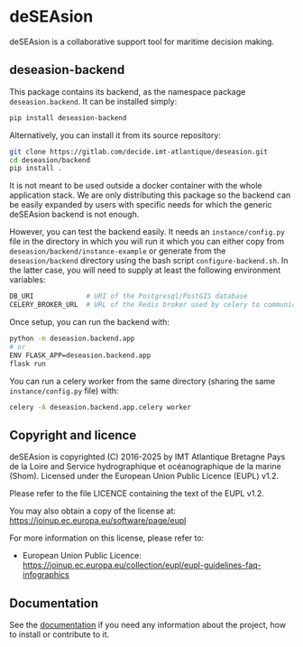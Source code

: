 # deSEAsion

deSEAsion is a collaborative support tool for maritime decision making.

## deseasion-backend

This package contains its backend, as the namespace package `deseasion.backend`.
It can be installed simply:

```bash
pip install deseasion-backend
```

Alternatively, you can install it from its source repository:

```bash
git clone https://gitlab.com/decide.imt-atlantique/deseasion.git
cd deseasion/backend
pip install .
```

It is not meant to be used outside a docker container with the whole application stack.
We are only distributing this package so the backend can be easily expanded by users with specific needs for which the generic deSEAsion backend is not enough.

However, you can test the backend easily. It needs an `instance/config.py` file in the directory in which you will run it which you can either copy from `deseasion/backend/instance-example` or generate from the `deseasion/backend` directory using the bash script `configure-backend.sh`.
In the latter case, you will need to supply at least the following environment variables:

```bash
DB_URI             # URI of the Postgresql/PostGIS database
CELERY_BROKER_URL  # URL of the Redis broker used by celery to communicate with the backend
```

Once setup, you can run the backend with:

```bash
python -m deseasion.backend.app
# or
ENV FLASK_APP=deseasion.backend.app
flask run
```

You can run a celery worker from the same directory (sharing the same `instance/config.py` file) with:

```bash
celery -A deseasion.backend.app.celery worker
```

## Copyright and licence

deSEAsion is copyrighted (C) 2016-2025 by IMT Atlantique Bretagne Pays de la Loire
and Service hydrographique et océanographique de la marine (Shom).
Licensed under the European Union Public Licence (EUPL) v1.2.

Please refer to the file LICENCE containing the text of the EUPL v1.2.

You may also obtain a copy of the license at:
https://joinup.ec.europa.eu/software/page/eupl

For more information on this license, please refer to:

  - European Union Public Licence:
    https://joinup.ec.europa.eu/collection/eupl/eupl-guidelines-faq-infographics


## Documentation

See the [documentation](https://deseasion-2227c9.gitlab.io) if you need any information
about the project, how to install or contribute to it.